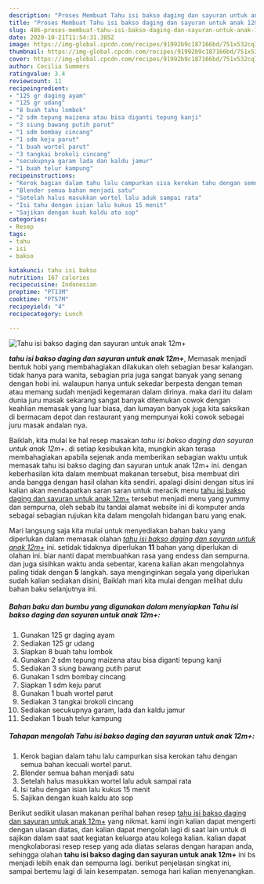 ```yaml
---
description: "Proses Membuat Tahu isi bakso daging dan sayuran untuk anak 12m+ yang mudah"
title: "Proses Membuat Tahu isi bakso daging dan sayuran untuk anak 12m+ yang mudah"
slug: 486-proses-membuat-tahu-isi-bakso-daging-dan-sayuran-untuk-anak-12m-yang-mudah
date: 2020-10-21T11:54:31.385Z
image: https://img-global.cpcdn.com/recipes/91992b9c187166bd/751x532cq70/tahu-isi-bakso-daging-dan-sayuran-untuk-anak-12m-foto-resep-utama.jpg
thumbnail: https://img-global.cpcdn.com/recipes/91992b9c187166bd/751x532cq70/tahu-isi-bakso-daging-dan-sayuran-untuk-anak-12m-foto-resep-utama.jpg
cover: https://img-global.cpcdn.com/recipes/91992b9c187166bd/751x532cq70/tahu-isi-bakso-daging-dan-sayuran-untuk-anak-12m-foto-resep-utama.jpg
author: Cecilia Summers
ratingvalue: 3.4
reviewcount: 11
recipeingredient:
- "125 gr daging ayam"
- "125 gr udang"
- "8 buah tahu lombok"
- "2 sdm tepung maizena atau bisa diganti tepung kanji"
- "3 siung bawang putih parut"
- "1 sdm bombay cincang"
- "1 sdm keju parut"
- "1 buah wortel parut"
- "3 tangkai brokoli cincang"
- "secukupnya garam lada dan kaldu jamur"
- "1 buah telur kampung"
recipeinstructions:
- "Kerok bagian dalam tahu lalu campurkan sisa kerokan tahu dengan semua bahan kecuali wortel parut."
- "Blender semua bahan menjadi satu"
- "Setelah halus masukkan wortel lalu aduk sampai rata"
- "Isi tahu dengan isian lalu kukus 15 menit"
- "Sajikan dengan kuah kaldu ato sop"
categories:
- Resep
tags:
- tahu
- isi
- bakso

katakunci: tahu isi bakso 
nutrition: 167 calories
recipecuisine: Indonesian
preptime: "PT13M"
cooktime: "PT57M"
recipeyield: "4"
recipecategory: Lunch

---
```



![Tahu isi bakso daging dan sayuran untuk anak 12m+](https://img-global.cpcdn.com/recipes/91992b9c187166bd/751x532cq70/tahu-isi-bakso-daging-dan-sayuran-untuk-anak-12m-foto-resep-utama.jpg)

<b><i>tahu isi bakso daging dan sayuran untuk anak 12m+</i></b>, Memasak menjadi bentuk hobi yang membahagiakan dilakukan oleh sebagian besar kalangan. tidak hanya para wanita, sebagian pria juga sangat banyak yang senang dengan hobi ini. walaupun hanya untuk sekedar berpesta dengan teman atau memang sudah menjadi kegemaran dalam dirinya. maka dari itu dalam dunia juru masak sekarang sangat banyak ditemukan cowok dengan keahlian memasak yang luar biasa, dan lumayan banyak juga kita saksikan di bermacam depot dan restaurant yang mempunyai koki cowok sebagai juru masak andalan nya.



Baiklah, kita mulai ke hal resep masakan <i>tahu isi bakso daging dan sayuran untuk anak 12m+</i>. di setiap kesibukan kita, mungkin akan terasa membahagiakan apabila sejenak anda memberikan sebagian waktu untuk memasak tahu isi bakso daging dan sayuran untuk anak 12m+ ini. dengan keberhasilan kita dalam membuat makanan tersebut, bisa membuat diri anda bangga dengan hasil olahan kita sendiri. apalagi disini dengan situs ini kalian akan mendapatkan saran saran untuk meracik menu <u>tahu isi bakso daging dan sayuran untuk anak 12m+</u> tersebut menjadi menu yang yummy dan sempurna, oleh sebab itu tandai alamat website ini di komputer anda sebagai sebagian rujukan kita dalam mengolah hidangan baru yang enak.


Mari langsung saja kita mulai untuk menyediakan bahan baku yang diperlukan dalam memasak olahan <u><i>tahu isi bakso daging dan sayuran untuk anak 12m+</i></u> ini. setidak tidaknya diperlukan <b>11</b> bahan yang diperlukan di olahan ini. biar nanti dapat membuahkan rasa yang endess dan sempurna. dan juga sisihkan waktu anda sebentar, karena kalian akan mengolahnya paling tidak dengan <b>5</b> langkah. saya menginginkan segala yang diperlukan sudah kalian sediakan disini, Baiklah mari kita mulai dengan melihat dulu bahan baku selanjutnya ini.

<!--inarticleads1-->

##### Bahan baku dan bumbu yang digunakan dalam menyiapkan Tahu isi bakso daging dan sayuran untuk anak 12m+:

1. Gunakan 125 gr daging ayam
1. Sediakan 125 gr udang
1. Siapkan 8 buah tahu lombok
1. Gunakan 2 sdm tepung maizena atau bisa diganti tepung kanji
1. Sediakan 3 siung bawang putih parut
1. Gunakan 1 sdm bombay cincang
1. Siapkan 1 sdm keju parut
1. Gunakan 1 buah wortel parut
1. Sediakan 3 tangkai brokoli cincang
1. Sediakan secukupnya garam, lada dan kaldu jamur
1. Sediakan 1 buah telur kampung




<!--inarticleads2-->

##### Tahapan mengolah Tahu isi bakso daging dan sayuran untuk anak 12m+:

1. Kerok bagian dalam tahu lalu campurkan sisa kerokan tahu dengan semua bahan kecuali wortel parut.
1. Blender semua bahan menjadi satu
1. Setelah halus masukkan wortel lalu aduk sampai rata
1. Isi tahu dengan isian lalu kukus 15 menit
1. Sajikan dengan kuah kaldu ato sop




Berikut sedikit ulasan makanan perihal bahan resep <u>tahu isi bakso daging dan sayuran untuk anak 12m+</u> yang nikmat. kami ingin kalian dapat mengerti dengan ulasan diatas, dan kalian dapat mengolah lagi di saat lain untuk di sajikan dalam saat saat kegiatan keluarga atau kolega kalian. kalian dapat mengkolaborasi resep resep yang ada diatas selaras dengan harapan anda, sehingga olahan <b>tahu isi bakso daging dan sayuran untuk anak 12m+</b> ini bs menjadi lebih enak dan sempurna lagi. berikut penjelasan singkat ini, sampai bertemu lagi di lain kesempatan. semoga hari kalian menyenangkan.
